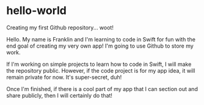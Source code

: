 # hello-world
Creating my first Github repository... woot!

Hello. My name is Franklin and I'm learning to code in Swift for fun with the end goal of creating my very own app!
I'm going to use Github to store my work.

If I'm working on simple projects to learn how to code in Swift, I will make the repository public.
However, if the code project is for my app idea, it will remain private for now. It's super-secret, duh!

Once I'm finished, if there is a cool part of my app that I can section out and share publicly, then I will certainly do that!
